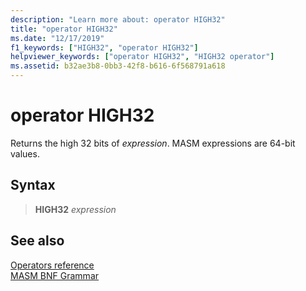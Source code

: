 ```yaml
---
description: "Learn more about: operator HIGH32"
title: "operator HIGH32"
ms.date: "12/17/2019"
f1_keywords: ["HIGH32", "operator HIGH32"]
helpviewer_keywords: ["operator HIGH32", "HIGH32 operator"]
ms.assetid: b32ae3b8-0bb3-42f8-b616-6f568791a618
---
```

# operator HIGH32

Returns the high 32 bits of *expression*. MASM expressions are 64-bit values.

## Syntax

> **HIGH32** *expression*

## See also

[Operators reference](operators-reference.md)\
[MASM BNF Grammar](masm-bnf-grammar.md)
